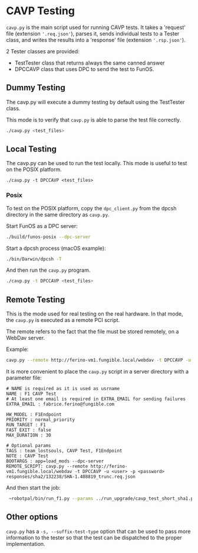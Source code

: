 # CAVP Testing

`cavp.py` is the main script used for running CAVP tests. It takes a 'request' file (extension `'.req.json'`), parses it, sends individual tests to a Tester class, and writes the results into a 'response' file (extension `'.rsp.json'`).

2 Tester classes are provided: 

* TestTester class that returns always the same canned answer
* DPCCAVP class that uses DPC to send the test to FunOS.


## Dummy Testing

The cavp.py will execute a dummy testing by default using the TestTester class. 

This mode is to verify that `cavp.py` is able to parse the test file correctly.

```sh
./cavp.py <test_files>
```
## Local Testing

The cavp.py can be used to run the test locally. This mode is useful to test on the POSIX platform.

`./cavp.py -t DPCCAVP <test_files>
`

### Posix

To test on the POSIX platform, copy the `dpc_client.py` from the dpcsh directory in the same directory as `cavp.py`.

Start FunOS as a DPC server:

```sh
./build/funos-posix --dpc-server
```

Start a dpcsh process (macOS example):

```sh
./bin/Darwin/dpcsh -T
```

And then run the `cavp.py` program.

```sh
./cavp.py -t DPCCAVP <test_files>
```

## Remote Testing

This is the mode used for real testing on the real hardware. In that mode, the `cavp.py` is executed as a remote PCI script.

The remote refers to the fact that the file must be stored remotely, on a WebDav server.

Example:

```sh
cavp.py --remote http://ferino-vm1.fungible.local/webdav -t DPCCAVP -u <webdav_user> -p <webdav_password> responses/sha2/132238/SHA-1.408819.req.json
```

It is more convenient to place the `cavp.py` script in a server directory with a parameter file:


```
# NAME is required as it is used as usrname
NAME : F1 CAVP Test
# At least one email is required in EXTRA_EMAIL for sending failures
EXTRA_EMAIL : fabrice.ferino@fungible.com

HW_MODEL : F1Endpoint
PRIORITY : normal_priority
RUN_TARGET : F1
FAST_EXIT : false
MAX_DURATION : 30

# Optional params
TAGS : team_lostsouls, CAVP Test, F1Endpoint
NOTE : CAVP Test
BOOTARGS : app=load_mods --dpc-server
REMOTE_SCRIPT: cavp.py --remote http://ferino-vm1.fungible.local/webdav -t DPCCAVP -u <user> -p <password> responses/sha2/132238/SHA-1.408819_trunc.req.json
```

And then start the job:

```sh
 ~robotpal/bin/run_f1.py --params ../run_upgrade/cavp_test_short_sha1.params funos-f1.signed
```

## Other options	

`cavp.py` has a `-s, --suffix-test-type` option that can be used to pass more information to the tester so that the test can be dispatched to the proper implementation.